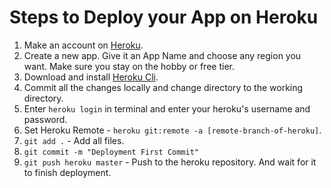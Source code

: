 # Steps to Deploy your App on Heroku
  
1. Make an account on [Heroku](https://www.heroku.com/).  
2. Create a new app. Give it an App Name and choose any region you want. Make sure you stay on the hobby or free tier.
3. Download and install [Heroku Cli](https://devcenter.heroku.com/articles/heroku-cli#download-and-install).
4. Commit all the changes locally and change directory to the working directory.  
5. Enter ``heroku login`` in terminal and enter your heroku's username and password.  
6. Set Heroku Remote - ``heroku git:remote -a [remote-branch-of-heroku]``.  
7. ``git add .`` - Add all files.
8. ``git commit -m "Deployment First Commit"``
9. ``git push heroku master`` - Push to the heroku repository. And wait for it to finish deployment.